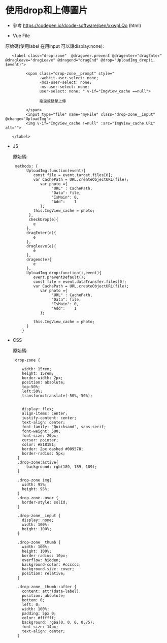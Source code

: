  # 使用drop和上傳圖片      
   
  - 參考 https://codepen.io/dcode-software/pen/xxwpLQo (html)
   
  - Vue File
  
   原始碼(使用label 在用input  可以讓display:none):
   
       <label class="drop-zone"  @dragover.prevent @dragenter="dragEnter" @dragleave="dragLeave" @dragend="dragEnd" @drop="UploadImg_drop(i, $event)">
       
             <span class="drop-zone__prompt" style="  
                   -webkit-user-select: none; 
                   -moz-user-select: none;     
                   -ms-user-select: none;     
                   user-select: none; " v-if="ImgView_cache ==null">
                   
                   拖曳或點擊上傳
                   
             </span>
             <input type="file" name="myFile" class="drop-zone__input" @change="UploadImg">              
             <img v-if="ImgView_cache !=null" :src="ImgView_cache.URL" alt="">
            
       </label>

- JS

   原始碼:
   
       methods: {
            UploadImg:function(event){
               const file = event.target.files[0];
               var CachePath = URL.createObjectURL(file);
                  var photo ={
                       "URL" : CachePath,
                       "Data": file,
                       "IsMain": 0,
                       "Add":    1
                  };
               this.ImgView_cache = photo;
             },
             checkDrop(e){
               e
            },
            dragEnter(e){
               e
            },
            dragleave(e){
               e
            },
            dragend(e){
               e
            },
            UploadImg_drop:function(i,event){
               event.preventDefault();
               const file = event.dataTransfer.files[0];
               var CachePath = URL.createObjectURL(file);
                  var photo ={
                       "URL" : CachePath,
                       "Data": file,
                       "IsMain": 0,
                       "Add":    1
                  };

               this.ImgView_cache = photo;
            }
          }


- CSS

   原始碼:
   
      .drop-zone {

          width: 15rem;
          height: 15rem;
          border-width: 2px;
          position: absolute;
          top:50%;
          left:50%;
          transform:translate(-50%,-50%);


          display: flex;
          align-items: center;
          justify-content: center;
          text-align: center;
          font-family: "Quicksand", sans-serif;
          font-weight: 500;
          font-size: 20px;
          cursor: pointer;
          color: #818181;
          border: 2px dashed #009578;
          border-radius: 5px;
        }
        .drop-zone:active{
            background: rgb(189, 189, 189);
        }

        .drop-zone img{
          width: 95%;
          height: 95%;
        }
        .drop-zone--over {
          border-style: solid;
        }

        .drop-zone__input {
          display: none;
          width: 100%;
          height: 100%;
        }

        .drop-zone__thumb {
          width: 100%;
          height: 100%;
          border-radius: 10px;
          overflow: hidden;
          background-color: #cccccc;
          background-size: cover;
          position: relative;
        }

        .drop-zone__thumb::after {
          content: attr(data-label);
          position: absolute;
          bottom: 0;
          left: 0;
          width: 100%;
          padding: 5px 0;
          color: #ffffff;
          background: rgba(0, 0, 0, 0.75);
          font-size: 14px;
          text-align: center;
        }
  
